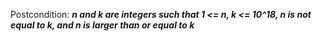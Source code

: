 Postcondition: ***n and k are integers such that 1 <= n, k <= 10^18, n is not equal to k, and n is larger than or equal to k***